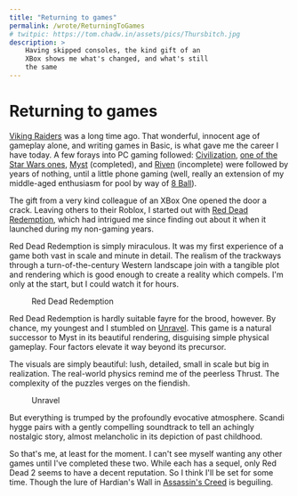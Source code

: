 ```yaml
---
title: "Returning to games"
permalink: /wrote/ReturningToGames
# twitpic: https://tom.chadw.in/assets/pics/Thursbitch.jpg
description: >
    Having skipped consoles, the kind gift of an 
    XBox shows me what's changed, and what's still 
    the same
---
```


# Returning to games

[Viking Raiders](https://en.wikipedia.org/wiki/Viking_Raiders) was a long time ago. That wonderful, innocent age of gameplay 
alone, and writing games in Basic, is what gave me the career I have today. 
A few forays into PC gaming followed: [Civilization](https://en.wikipedia.org/wiki/Civilization_(video_game)), [one of the Star Wars ones](https://en.wikipedia.org/wiki/Star_Wars:_Dark_Forces), 
[Myst](https://en.wikipedia.org/wiki/Myst) (completed), and [Riven](https://en.wikipedia.org/wiki/Riven) (incomplete) were followed by years of nothing, 
until a little phone gaming (well, really an extension of my middle-aged 
enthusiasm for pool by way of [8 Ball](https://www.miniclip.com/games/8-ball-pool)).

The gift from a very kind colleague of an XBox One opened the door a crack. 
Leaving others to their Roblox, I started out with [Red Dead Redemption](https://en.wikipedia.org/wiki/Red_Dead_Redemption), 
which had intrigued me since finding out about it when it launched during 
my non-gaming years.

Red Dead Redemption is simply miraculous. It was my first experience of a 
game both vast in scale and minute in detail. The realism of the trackways 
through a turn-of-the-century Western landscape join with a tangible 
plot and rendering which is good enough to create a reality which compels.
I'm only at the start, but I could watch it for hours.

<figure>
  <picture>
    <img type="image/webp" srcset="/assets/pics/RedDeadRedemption.webp">
  </picture>
  <figcaption>Red Dead Redemption</figcaption>
</figure>

Red Dead Redemption is hardly suitable fayre for the brood, however. By 
chance, my youngest and I stumbled on [Unravel](https://en.wikipedia.org/wiki/Unravel_(video_game)). This game is a natural 
successor to Myst in its beautiful rendering, disguising simple physical 
gameplay. Four factors elevate it way beyond its precursor.

The visuals are simply beautiful: lush, detailed, small in scale but big 
in realization. The real-world physics remind me of the peerless Thrust. 
The complexity of the puzzles verges on the fiendish.

<figure>
  <picture>
    <img type="image/webp" srcset="/assets/pics/Unravel.webp">
  </picture>
  <figcaption>Unravel</figcaption>
</figure>

But everything is trumped by the profoundly evocative atmosphere. Scandi 
hygge pairs with a gently compelling soundtrack to tell an achingly 
nostalgic story, almost melancholic in its depiction of past childhood.

So that's me, at least for the moment. I can't see myself wanting any other 
games until I've completed these two. While each has a sequel, only Red 
Dead 2 seems to have a decent reputation. So I think I'll be set for some 
time. Though the lure of Hardian's Wall in [Assassin's Creed](https://en.wikipedia.org/wiki/Assassin%27s_Creed_Valhalla) is beguiling.
